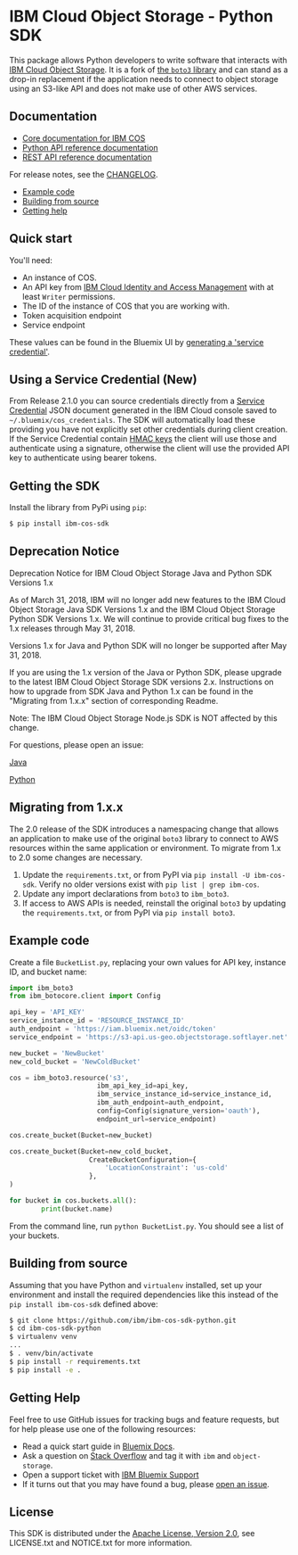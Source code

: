 # IBM Cloud Object Storage - Python SDK

This package allows Python developers to write software that interacts with [IBM
Cloud Object Storage](https://console.bluemix.net/docs/services/cloud-object-storage/about-cos.html).  It is a fork of [the ``boto3`` library](https://github.com/boto/boto3) and can stand as a drop-in replacement if the application needs to connect to object storage using an S3-like API and does not make use of other AWS services.

## Documentation

* [Core documentation for IBM COS](https://console.bluemix.net/docs/services/cloud-object-storage/getting-started.html)
* [Python API reference documentation](https://ibm.github.io/ibm-cos-sdk-python)
* [REST API reference documentation](https://console.bluemix.net/docs/services/cloud-object-storage/api-reference/about-compatibility-api.html)

For release notes, see the [CHANGELOG](CHANGELOG.md).

* [Example code](#example-code)
* [Building from source](#building-from-source)
* [Getting help](#getting-help)

## Quick start

You'll need:
  * An instance of COS.
  * An API key from [IBM Cloud Identity and Access Management](https://console.bluemix.net/docs/iam/users_roles.html) with at least `Writer` permissions.
  * The ID of the instance of COS that you are working with.
  * Token acquisition endpoint
  * Service endpoint

These values can be found in the Bluemix UI by [generating a 'service credential'](https://console.bluemix.net/docs/services/cloud-object-storage/iam/service-credentials.html).

## Using a Service Credential (New)

From Release 2.1.0 you can source credentials directly from a [Service Credential](https://console.bluemix.net/docs/services/cloud-object-storage/iam/service-credentials.html) JSON document generated in the IBM Cloud console saved to `~/.bluemix/cos_credentials`. The SDK will automatically load these providing you have not explicitly set other credentials during client creation. If the Service Credential contain [HMAC keys](https://console.bluemix.net/docs/services/cloud-object-storage/hmac/credentials.html) the client will use those and authenticate using a signature, otherwise the client will use the provided API key to authenticate using bearer tokens.

## Getting the SDK
Install the library from PyPi using `pip`:

```sh
$ pip install ibm-cos-sdk
```

## Deprecation Notice

Deprecation Notice for IBM Cloud Object Storage Java and Python SDK Versions 1.x

As of March 31, 2018, IBM will no longer add new features to the IBM Cloud Object Storage Java SDK Versions 1.x and the IBM Cloud Object Storage Python SDK Versions 1.x.  We will continue to provide critical bug fixes to the 1.x releases through May 31, 2018.

Versions 1.x for Java and Python SDK will no longer be supported after May 31, 2018.

If you are using the 1.x version of the Java or Python SDK, please upgrade to the latest IBM Cloud Object Storage SDK versions 2.x.  Instructions on how to upgrade from SDK Java and Python 1.x can be found in the "Migrating from 1.x.x" section of corresponding Readme.

Note: The IBM Cloud Object Storage Node.js SDK is NOT affected by this change.

For questions, please open an issue:

[Java](https://github.com/ibm/ibm-cos-sdk-java/issues/new)

[Python](https://github.com/ibm/ibm-cos-sdk-python/issues/new)

## Migrating from 1.x.x
The 2.0 release of the SDK introduces a namespacing change that allows an application to make use of the original `boto3` library to connect to AWS resources within the same application or environment.  To migrate from 1.x to 2.0 some changes are necessary.

  1. Update the `requirements.txt`, or from PyPI via `pip install -U ibm-cos-sdk`.  Verify no older versions exist with `pip list | grep ibm-cos`.
  2. Update any import declarations from `boto3` to `ibm_boto3`.
  3. If access to AWS APIs is needed, reinstall the original `boto3` by updating the `requirements.txt`, or from PyPI via `pip install boto3`.

## Example code
Create a file `BucketList.py`, replacing your own values for API key, instance ID, and bucket name:

```python
import ibm_boto3
from ibm_botocore.client import Config

api_key = 'API_KEY'
service_instance_id = 'RESOURCE_INSTANCE_ID'
auth_endpoint = 'https://iam.bluemix.net/oidc/token'
service_endpoint = 'https://s3-api.us-geo.objectstorage.softlayer.net'

new_bucket = 'NewBucket'
new_cold_bucket = 'NewColdBucket'

cos = ibm_boto3.resource('s3',
                      ibm_api_key_id=api_key,
                      ibm_service_instance_id=service_instance_id,
                      ibm_auth_endpoint=auth_endpoint,
                      config=Config(signature_version='oauth'),
                      endpoint_url=service_endpoint)

cos.create_bucket(Bucket=new_bucket)

cos.create_bucket(Bucket=new_cold_bucket,
                    CreateBucketConfiguration={
                        'LocationConstraint': 'us-cold'
                    },
)

for bucket in cos.buckets.all():
        print(bucket.name)
```

From the command line, run `python BucketList.py`.  You should see a list of your buckets.

## Building from source

Assuming that you have Python and `virtualenv` installed, set up your
environment and install the required dependencies like this instead of
the `pip install ibm-cos-sdk` defined above:

```sh
$ git clone https://github.com/ibm/ibm-cos-sdk-python.git
$ cd ibm-cos-sdk-python
$ virtualenv venv
...
$ . venv/bin/activate
$ pip install -r requirements.txt
$ pip install -e .
```

## Getting Help

Feel free to use GitHub issues for tracking bugs and feature requests, but for help please use one of the following resources:

* Read a quick start guide in [Bluemix Docs](https://console.bluemix.net/docs/services/cloud-object-storage/libraries/python.html#python).
* Ask a question on [Stack Overflow](https://stackoverflow.com/) and tag it with `ibm` and `object-storage`.
* Open a support ticket with [IBM Bluemix Support](https://support.ng.bluemix.net/gethelp/)
* If it turns out that you may have found a bug, please [open an issue](https://github.com/ibm/ibm-cos-sdk-python/issues/new).

## License

This SDK is distributed under the
[Apache License, Version 2.0](http://www.apache.org/licenses/LICENSE-2.0),
see LICENSE.txt and NOTICE.txt for more information.
